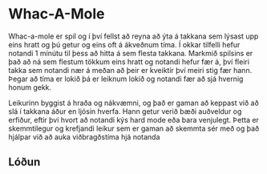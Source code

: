 # Whac-A-Mole

Whac-a-mole er spil og í því fellst að reyna að ýta á takkana sem lýsast upp eins hratt og þú getur og eins oft á ákveðnum tíma. Í okkar tilfelli hefur notandi 1 mínútu til þess að hitta á sem flesta takkana.
Markmið spilsins er það að ná sem flestum tökkum eins hratt og notandi hefur fær á, því fleiri takka sem notandi nær á meðan að þeir er kveiktir því meiri stig fær hann. Þegar að tíma er lokið þá er leiknum lokið og notandi fær að sjá hvernig honum gekk.

Leikurinn byggist á hraða og nákvæmni, og það er gaman að keppast við að slá í takkana áður en ljósin hverfa. Hann getur verið bæði auðveldur og erfiður, eftir því hvort að notandi kýs hard mode eða bara venjulegt.
Þetta er skemmtilegur og krefjandi leikur sem er gaman að skemmta sér með og það hjálpar við að auka viðbragðstíma hjá notanda

## Lóðun ##

 
